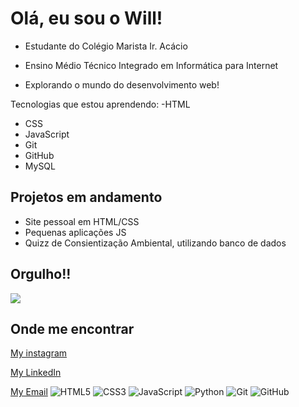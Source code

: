 #  Olá, eu sou o Will! 
 
 - Estudante do Colégio Marista Ir. Acácio
   
 - Ensino Médio Técnico Integrado em Informática para Internet
   
- Explorando o mundo do desenvolvimento web!


 Tecnologias que estou aprendendo:
 -HTML
 - CSS
 - JavaScript
 - Git
 - GitHub 
 - MySQL

##  Projetos em andamento
- Site pessoal em HTML/CSS
- Pequenas aplicações JS
- Quizz de Consientização Ambiental, utilizando banco de dados


## Orgulho!!

![](https://media2.giphy.com/media/v1.Y2lkPTc5MGI3NjExMHczZWxhNnc0ZGF4Nmd5bmgydmN0Y2hvNTNzeTVsbjB3dTdjcTJhOSZlcD12MV9naWZzX3NlYXJjaCZjdD1n/U84wKNP9ypuedSq6wL/giphy.webp)

##  Onde me encontrar
[My instagram ](https://www.instagram.com/allmeidaz._?igsh=MTB1azB1OXozZnVydQ==)

[My LinkedIn](https://www.linkedin.com/in/willian-almeida-365710293?utm_source=share&utm_campaign=share_via&utm_content=profile&utm_medium=android_app)

[My Email](mailto:alemeidawillian@gmail.com)
![HTML5](https://img.shields.io/badge/HTML5-E34F26?logo=html5&logoColor=white)
![CSS3](https://img.shields.io/badge/CSS3-1572B6?logo=css3&logoColor=white)
![JavaScript](https://img.shields.io/badge/JavaScript-F7DF1E?logo=javascript&logoColor=black)
![Python](https://img.shields.io/badge/Python-3776AB?logo=python&logoColor=white)
![Git](https://img.shields.io/badge/Git-F05032?logo=git&logoColor=white)
![GitHub](https://img.shields.io/badge/GitHub-181717?logo=github&logoColor=white)


